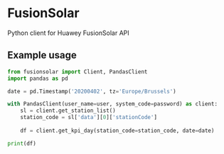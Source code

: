 # FusionSolar
Python client for Huawey FusionSolar API

## Example usage

```python
from fusionsolar import Client, PandasClient
import pandas as pd

date = pd.Timestamp('20200402', tz='Europe/Brussels')

with PandasClient(user_name=user, system_code=password) as client:
    sl = client.get_station_list()
    station_code = sl['data'][0]['stationCode']
    
    df = client.get_kpi_day(station_code=station_code, date=date)

print(df)
```